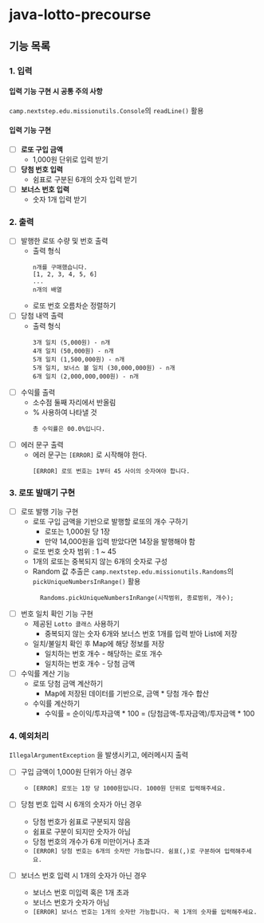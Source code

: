 # java-lotto-precourse
## 기능 목록
### 1. 입력
#### 입력 기능 구현 시 공통 주의 사항
`camp.nextstep.edu.missionutils.Console`의 `readLine()` 활용
#### 입력 기능 구현
- [ ] **로또 구입 금액**
  - 1,000원 단위로 입력 받기
-[ ] **당첨 번호 입력**
  - 쉼표로 구분된 6개의 숫자 입력 받기
-[ ] **보너스 번호 입력**
  - 숫자 1개 입력 받기

### 2. 출력
-[ ] 발행한 로또 수량 및 번호 출력
  - 출력 형식
      ```text 
      n개를 구매했습니다.
      [1, 2, 3, 4, 5, 6]
      ...
      n개의 배열
      ```
  - 로또 번호 오름차순 정렬하기
- [ ] 당첨 내역 출력
  - 출력 형식
    ```text 
    3개 일치 (5,000원) - n개
    4개 일치 (50,000원) - n개
    5개 일치 (1,500,000원) - n개
    5개 일치, 보너스 볼 일치 (30,000,000원) - n개
    6개 일치 (2,000,000,000원) - n개
    ```
- [ ] 수익률 출력
  - 소수점 둘째 자리에서 반올림
  - % 사용하여 나타낼 것
    ```text
    총 수익률은 00.0%입니다.
    ```
- [ ] 에러 문구 출력
  - 에러 문구는 `[ERROR]` 로 시작해야 한다.
    ```text
    [ERROR] 로또 번호는 1부터 45 사이의 숫자여야 합니다.
    ```
    
### 3. 로또 발매기 구현
-[ ] 로또 발행 기능 구현
    - 로또 구입 금액을 기반으로 발행할 로또의 개수 구하기
      - 로또는 1,000원 당 1장
      - 만약 14,000원을 입력 받았다면 14장을 발행해야 함
    - 로또 번호 숫자 범위 : 1 ~ 45
    - 1개의 로또는 중복되지 않는 6개의 숫자로 구성
    - Random 값 추출은 `camp.nextstep.edu.missionutils.Randoms`의 `pickUniqueNumbersInRange()` 활용
      ```text
        Randoms.pickUniqueNumbersInRange(시작범위, 종료범위, 개수);
      ```
-[ ] 번호 일치 확인 기능 구현
  - 제공된 `Lotto 클래스` 사용하기
    - 중복되지 않는 숫자 6개와 보너스 번호 1개를 입력 받아 List에 저장
  - 일치/불일치 확인 후 Map에 해당 정보를 저장
    - 일치하는 번호 개수 - 해당하는 로또 개수
    - 일치하는 번호 개수 - 당첨 금액
-[ ] 수익률 계산 기능
  - 로또 당첨 금액 계산하기
    - Map에 저장된 데이터를 기반으로, 금액 * 당첨 개수 합산
  - 수익률 계산하기
    - 수익률 = 순이익/투자금액 * 100 = (당첨금액-투자금액)/투자금액 * 100

### 4. 예외처리
`IllegalArgumentException` 을 발생시키고, 에러메시지 출력
- [ ] 구입 금액이 1,000원 단위가 아닌 경우
  - `[ERROR] 로또는 1장 당 1000원입니다. 1000원 단위로 입력해주세요.`
- [ ] 당첨 번호 입력 시 6개의 숫자가 아닌 경우
  - 당첨 번호가 쉼표로 구분되지 않음
  - 쉼표로 구분이 되지만 숫자가 아님
  - 당첨 번호의 개수가 6개 미만이거나 초과
  - `[ERROR] 당첨 번호는 6개의 숫자만 가능합니다. 쉼표(,)로 구분하여 입력해주세요.`
  
- [ ] 보너스 번호 입력 시 1개의 숫자가 아닌 경우
  - 보너스 번호 미입력 혹은 1개 초과
  - 보너스 번호가 숫자가 아님
  - `[ERROR] 보너스 번호는 1개의 숫자만 가능합니다. 꼭 1개의 숫자를 입력해주세요.`
